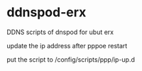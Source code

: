 # ddnspod-erx
DDNS scripts of dnspod for ubut erx

update the ip address after pppoe restart

put the script to /config/scripts/ppp/ip-up.d
